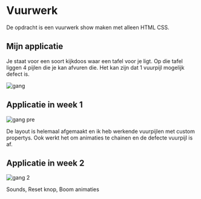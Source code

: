 # Vuurwerk

De opdracht is een vuurwerk show maken met alleen HTML CSS. 

## Mijn applicatie

Je staat voor een soort kijkdoos waar een tafel voor je ligt. Op die tafel liggen 4 pijlen die je kan afvuren die. Het kan zijn dat 1 vuurpijl mogelijk defect is.

![gang](https://user-images.githubusercontent.com/43068118/156558124-4cf3eef0-4847-4731-8a33-c28a62a479c7.png)

## Applicatie in week 1

![gang  pre](https://user-images.githubusercontent.com/43068118/156563353-86b8d403-2b1f-4854-ab5a-6d494e26727b.png)

De layout is helemaal afgemaakt en ik heb werkende vuurpijlen met custom propertys. Ook werkt het om animaties te chainen en de defecte vuurpijl is af. 

## Applicatie in week 2

![gang 2](https://user-images.githubusercontent.com/43068118/156560592-ef75b07d-4ebc-43a4-8460-f028b3de0198.png)

Sounds, Reset knop, Boom animaties
